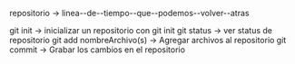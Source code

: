 repositorio -> linea--de--tiempo--que--podemos--volver--atras

git init -> inicializar un repositorio con git init
git status -> ver status de repositorio
git add nombreArchivo(s) -> Agregar archivos al repositorio
git commit -> Grabar los cambios en el repositorio
